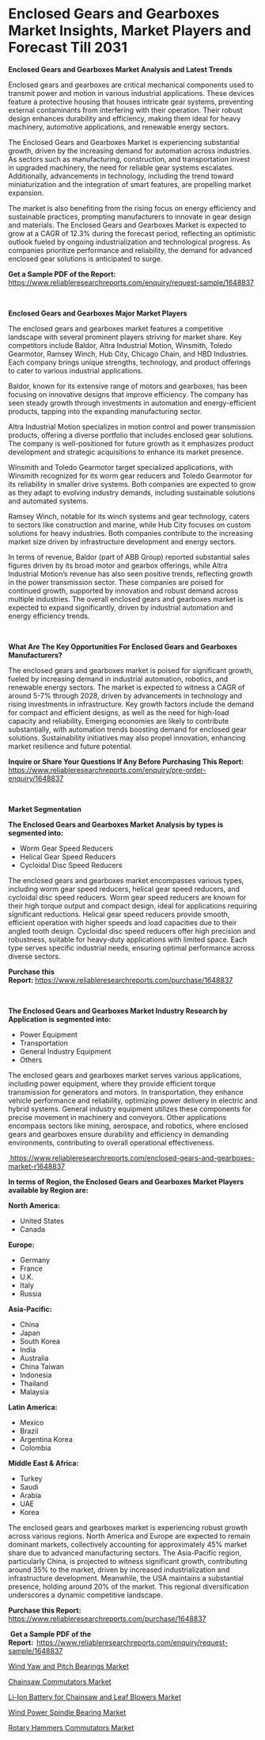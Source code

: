 <p><h1>Enclosed Gears and Gearboxes Market Insights, Market Players and Forecast Till 2031</h1></p><p><strong>Enclosed Gears and Gearboxes Market Analysis and Latest Trends</strong></p>
<p><p>Enclosed gears and gearboxes are critical mechanical components used to transmit power and motion in various industrial applications. These devices feature a protective housing that houses intricate gear systems, preventing external contaminants from interfering with their operation. Their robust design enhances durability and efficiency, making them ideal for heavy machinery, automotive applications, and renewable energy sectors.</p><p>The Enclosed Gears and Gearboxes Market is experiencing substantial growth, driven by the increasing demand for automation across industries. As sectors such as manufacturing, construction, and transportation invest in upgraded machinery, the need for reliable gear systems escalates. Additionally, advancements in technology, including the trend toward miniaturization and the integration of smart features, are propelling market expansion.</p><p>The market is also benefiting from the rising focus on energy efficiency and sustainable practices, prompting manufacturers to innovate in gear design and materials. The Enclosed Gears and Gearboxes Market is expected to grow at a CAGR of 12.3% during the forecast period, reflecting an optimistic outlook fueled by ongoing industrialization and technological progress. As companies prioritize performance and reliability, the demand for advanced enclosed gear solutions is anticipated to surge.</p></p>
<p><strong>Get a Sample PDF of the Report:&nbsp;</strong> <a href="https://www.reliableresearchreports.com/enquiry/request-sample/1648837?utm_campaign=40&utm_medium=2&utm_source=Github&utm_content=ia&utm_term=15102024&utm_id=enclosed-gears-and-gearboxes">https://www.reliableresearchreports.com/enquiry/request-sample/1648837</a></p>
<p>&nbsp;</p>
<p><strong>Enclosed Gears and Gearboxes Major Market Players</strong></p>
<p><p>The enclosed gears and gearboxes market features a competitive landscape with several prominent players striving for market share. Key competitors include Baldor, Altra Industrial Motion, Winsmith, Toledo Gearmotor, Ramsey Winch, Hub City, Chicago Chain, and HBD Industries. Each company brings unique strengths, technology, and product offerings to cater to various industrial applications.</p><p>Baldor, known for its extensive range of motors and gearboxes, has been focusing on innovative designs that improve efficiency. The company has seen steady growth through investments in automation and energy-efficient products, tapping into the expanding manufacturing sector.</p><p>Altra Industrial Motion specializes in motion control and power transmission products, offering a diverse portfolio that includes enclosed gear solutions. The company is well-positioned for future growth as it emphasizes product development and strategic acquisitions to enhance its market presence.</p><p>Winsmith and Toledo Gearmotor target specialized applications, with Winsmith recognized for its worm gear reducers and Toledo Gearmotor for its reliability in smaller drive systems. Both companies are expected to grow as they adapt to evolving industry demands, including sustainable solutions and automated systems.</p><p>Ramsey Winch, notable for its winch systems and gear technology, caters to sectors like construction and marine, while Hub City focuses on custom solutions for heavy industries. Both companies contribute to the increasing market size driven by infrastructure development and energy sectors.</p><p>In terms of revenue, Baldor (part of ABB Group) reported substantial sales figures driven by its broad motor and gearbox offerings, while Altra Industrial Motion’s revenue has also seen positive trends, reflecting growth in the power transmission sector. These companies are poised for continued growth, supported by innovation and robust demand across multiple industries. The overall enclosed gears and gearboxes market is expected to expand significantly, driven by industrial automation and energy efficiency trends.</p></p>
<p>&nbsp;</p>
<p><strong>What Are The Key Opportunities For Enclosed Gears and Gearboxes Manufacturers?</strong></p>
<p><p>The enclosed gears and gearboxes market is poised for significant growth, fueled by increasing demand in industrial automation, robotics, and renewable energy sectors. The market is expected to witness a CAGR of around 5-7% through 2028, driven by advancements in technology and rising investments in infrastructure. Key growth factors include the demand for compact and efficient designs, as well as the need for high-load capacity and reliability. Emerging economies are likely to contribute substantially, with automation trends boosting demand for enclosed gear solutions. Sustainability initiatives may also propel innovation, enhancing market resilience and future potential.</p></p>
<p><strong>Inquire or Share Your Questions If Any Before Purchasing This Report:</strong> <a href="https://www.reliableresearchreports.com/enquiry/pre-order-enquiry/1648837?utm_campaign=40&utm_medium=2&utm_source=Github&utm_content=ia&utm_term=15102024&utm_id=enclosed-gears-and-gearboxes">https://www.reliableresearchreports.com/enquiry/pre-order-enquiry/1648837</a></p>
<p>&nbsp;</p>
<p><strong>Market Segmentation</strong></p>
<p><strong>The Enclosed Gears and Gearboxes Market Analysis by types is segmented into:</strong></p>
<p><ul><li>Worm Gear Speed Reducers</li><li>Helical Gear Speed Reducers</li><li>Cycloidal Disc Speed Reducers</li></ul></p>
<p><p>The enclosed gears and gearboxes market encompasses various types, including worm gear speed reducers, helical gear speed reducers, and cycloidal disc speed reducers. Worm gear speed reducers are known for their high torque output and compact design, ideal for applications requiring significant reductions. Helical gear speed reducers provide smooth, efficient operation with higher speeds and load capacities due to their angled tooth design. Cycloidal disc speed reducers offer high precision and robustness, suitable for heavy-duty applications with limited space. Each type serves specific industrial needs, ensuring optimal performance across diverse sectors.</p></p>
<p><strong>Purchase this Report:&nbsp;</strong><a href="https://www.reliableresearchreports.com/purchase/1648837?utm_campaign=40&utm_medium=2&utm_source=Github&utm_content=ia&utm_term=15102024&utm_id=enclosed-gears-and-gearboxes">https://www.reliableresearchreports.com/purchase/1648837</a></p>
<p>&nbsp;</p>
<p><strong>The Enclosed Gears and Gearboxes Market Industry Research by Application is segmented into:</strong></p>
<p><ul><li>Power Equipment</li><li>Transportation</li><li>General Industry Equipment</li><li>Others</li></ul></p>
<p><p>The enclosed gears and gearboxes market serves various applications, including power equipment, where they provide efficient torque transmission for generators and motors. In transportation, they enhance vehicle performance and reliability, optimizing power delivery in electric and hybrid systems. General industry equipment utilizes these components for precise movement in machinery and conveyors. Other applications encompass sectors like mining, aerospace, and robotics, where enclosed gears and gearboxes ensure durability and efficiency in demanding environments, contributing to overall operational effectiveness.</p></p>
<p><a href="https://www.reliableresearchreports.com/enclosed-gears-and-gearboxes-market-r1648837?utm_campaign=40&utm_medium=2&utm_source=Github&utm_content=ia&utm_term=15102024&utm_id=enclosed-gears-and-gearboxes">&nbsp;https://www.reliableresearchreports.com/enclosed-gears-and-gearboxes-market-r1648837</a></p>
<p><strong>In terms of Region, the Enclosed Gears and Gearboxes Market Players available by Region are:</strong></p>
<p>
    <p> <strong> North America: </strong>
        <ul>
            <li>United States</li>
            <li>Canada</li>
        </ul>
        </p> 
    <p> <strong> Europe: </strong>
        <ul>
            <li>Germany</li>
            <li>France</li>
            <li>U.K.</li>
            <li>Italy</li>
            <li>Russia</li>
        </ul>
        </p> 
    <p> <strong> Asia-Pacific: </strong>
        <ul>
            <li>China</li>
            <li>Japan</li>
            <li>South Korea</li>
            <li>India</li>
            <li>Australia</li>
            <li>China Taiwan</li>
            <li>Indonesia</li>
            <li>Thailand</li>
            <li>Malaysia</li>
        </ul>
        </p> 
    <p> <strong> Latin America: </strong>
        <ul>
            <li>Mexico</li>
            <li>Brazil</li>
            <li>Argentina Korea</li>
            <li>Colombia</li>
        </ul>
        </p> 
    <p> <strong> Middle East & Africa: </strong>
        <ul>
            <li>Turkey</li>
            <li>Saudi</li>
            <li>Arabia</li>
            <li>UAE</li>
            <li>Korea</li>
        </ul>
    </p>
    </p>
<p><p>The enclosed gears and gearboxes market is experiencing robust growth across various regions. North America and Europe are expected to remain dominant markets, collectively accounting for approximately 45% market share due to advanced manufacturing sectors. The Asia-Pacific region, particularly China, is projected to witness significant growth, contributing around 35% to the market, driven by increased industrialization and infrastructure development. Meanwhile, the USA maintains a substantial presence, holding around 20% of the market. This regional diversification underscores a dynamic competitive landscape.</p></p>
<p><strong>Purchase this Report: </strong><a href="https://www.reliableresearchreports.com/purchase/1648837?utm_campaign=40&utm_medium=2&utm_source=Github&utm_content=ia&utm_term=15102024&utm_id=enclosed-gears-and-gearboxes">https://www.reliableresearchreports.com/purchase/1648837</a></p>
<p>&nbsp;<strong>Get a Sample PDF of the Report:&nbsp;&nbsp;</strong><a href="https://www.reliableresearchreports.com/enquiry/request-sample/1648837?utm_campaign=40&utm_medium=2&utm_source=Github&utm_content=ia&utm_term=15102024&utm_id=enclosed-gears-and-gearboxes">https://www.reliableresearchreports.com/enquiry/request-sample/1648837</a></p>
<p><strong></strong></p>
<p><p><a href="https://github.com/michaelhall412/Market-Research-Report-List-1/blob/main/wind-yaw-and-pitch-bearings-market.md?utm_campaign=40&utm_medium=2&utm_source=Github&utm_content=ia&utm_term=15102024&utm_id=enclosed-gears-and-gearboxes">Wind Yaw and Pitch Bearings Market</a></p><p><a href="https://www.linkedin.com/pulse/chainsaw-commutators-market-essentials-key-players-demand-yftlc?trk=public_post_embed_feed-article-content&utm_campaign=40&utm_medium=2&utm_source=Github&utm_content=ia&utm_term=15102024&utm_id=enclosed-gears-and-gearboxes">Chainsaw Commutators Market</a></p><p><a href="https://www.linkedin.com/pulse/pulse-li-ion-battery-chainsaw-leaf-blowers-rhythms-change-mo3gc?trk=public_post_embed_feed-article-content&utm_campaign=40&utm_medium=2&utm_source=Github&utm_content=ia&utm_term=15102024&utm_id=enclosed-gears-and-gearboxes">Li-Ion Battery for Chainsaw and Leaf Blowers Market</a></p><p><a href="https://github.com/aiko92han/Market-Research-Report-List-1/blob/main/wind-power-spindle-bearing-market.md?utm_campaign=40&utm_medium=2&utm_source=Github&utm_content=ia&utm_term=15102024&utm_id=enclosed-gears-and-gearboxes">Wind Power Spindle Bearing Market</a></p><p><a href="https://www.linkedin.com/pulse/disruption-innovation-rotary-hammers-commutators-industry-wvywc?trk=public_post_embed_feed-article-content&utm_campaign=40&utm_medium=2&utm_source=Github&utm_content=ia&utm_term=15102024&utm_id=enclosed-gears-and-gearboxes">Rotary Hammers Commutators Market</a></p></p>